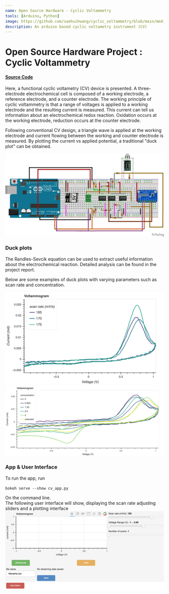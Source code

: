 ```yaml
---
name: Open Source Hardware - Cyclic Voltammetry
tools: [Arduino, Python]
image: https://github.com/saehuihwang/cyclic_voltammetry/blob/main/media/CV_schematic_bb.png?raw=true
description: An arduino based cyclic voltametry instrument (CV)
---
```


# Open Source Hardware Project : Cyclic Voltammetry

#### [Source Code](https://github.com/saehuihwang/cyclic_voltammetry)

Here, a functional cyclic voltametry (CV) device is presented. A three-electrode electrochemical cell is composed of a working electrode, a reference electrode, and a counter electrode. The working principle of cyclic voltammetry is that a range of voltages is applied to a working electrode and the resulting current is measured. This current can tell us information about an electrochemical redox reaction. Oxidation occurs at the working electrode, reduction occurs at the counter electrode.

Following conventional CV design, a triangle wave is applied at the working electrode and current flowing between the working and counter electrode is measured. By plotting the current vs applied potential, a traditional "duck plot" can be obtained.

![alt text](https://github.com/saehuihwang/cyclic_voltammetry/blob/main/media/CV_schematic_bb.png?raw=true)

### Duck plots

The Randles-Sevcik equation can be used to extract useful information about the electrochemical reaction. Detailed analysis can be found in the project report.

Below are some examples of duck plots with varying parameters such as scan rate and concentration.

![alt text](https://github.com/saehuihwang/cyclic_voltammetry/blob/main/media/scan_rate.png?raw=true)
![alt text](https://github.com/saehuihwang/cyclic_voltammetry/blob/main/media/unknown_conc_calibration.png?raw=true)

### App & User Interface

To run the app, run

`bokeh serve --show cv_app.py`

On the command line.  
The following user interface will show, displaying the scan rate adjusting sliders and a plotting interface
![alt text](https://github.com/saehuihwang/cyclic_voltammetry/blob/main/media/UI.png?raw=true)
